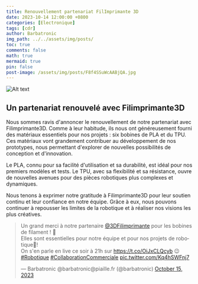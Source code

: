 ```yaml
---
title: Renouvellement partenariat FilImprimante 3D
date: 2023-10-14 12:00:00 +0800
categories: [Electronique]
tags: [cdr]
author: Barbatronic
img_path: ../../assets/img/posts/
toc: true
comments: false
math: true
mermaid: true
pin: false
post-image: /assets/img/posts/F8f4SSuWcAABjQA.jpg
---
```


![Alt text](F8f4SSuWcAABjQA.jpg)

## Un partenariat renouvelé avec Filimprimante3D

Nous sommes ravis d'annoncer le renouvellement de notre partenariat avec Filimprimante3D. Comme à leur habitude, ils nous ont généreusement fourni des matériaux essentiels pour nos projets : six bobines de PLA et du TPU. Ces matériaux vont grandement contribuer au développement de nos prototypes, nous permettant d'explorer de nouvelles possibilités de conception et d'innovation.

Le PLA, connu pour sa facilité d'utilisation et sa durabilité, est idéal pour nos premiers modèles et tests. Le TPU, avec sa flexibilité et sa résistance, ouvre de nouvelles avenues pour des pièces robotiques plus complexes et dynamiques.

Nous tenons à exprimer notre gratitude à Filimprimante3D pour leur soutien continu et leur confiance en notre équipe. Grâce à eux, nous pouvons continuer à repousser les limites de la robotique et à réaliser nos visions les plus créatives.


<blockquote class="twitter-tweet"><p lang="fr" dir="ltr">Un grand merci à notre partenaire <a href="https://twitter.com/3DFilimprimante?ref_src=twsrc%5Etfw">@3DFilimprimante</a> pour les bobines de filament ! 🎉<br>Elles sont essentielles pour notre équipe et pour nos projets de robotique🤖! <br>On s&#39;en parle en live ce soir à 21h sur <a href="https://t.co/OiJxCLQcyb">https://t.co/OiJxCLQcyb</a> 😉<a href="https://twitter.com/hashtag/Robotique?src=hash&amp;ref_src=twsrc%5Etfw">#Robotique</a> <a href="https://twitter.com/hashtag/CollaborationCommerciale?src=hash&amp;ref_src=twsrc%5Etfw">#CollaborationCommerciale</a> <a href="https://t.co/Kq4hSWFnj7">pic.twitter.com/Kq4hSWFnj7</a></p>&mdash; Barbatronic @barbatronic@piaille.fr (@barbatronic) <a href="https://twitter.com/barbatronic/status/1713613009266880820?ref_src=twsrc%5Etfw">October 15, 2023</a></blockquote> <script async src="https://platform.twitter.com/widgets.js" charset="utf-8"></script>

